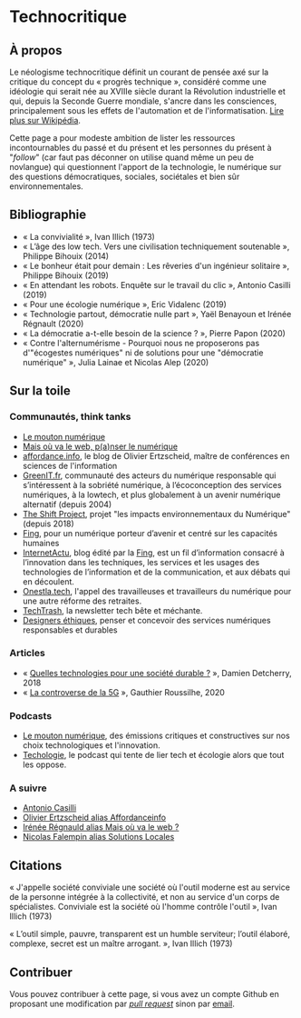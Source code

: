 # Technocritique

## À propos

Le néologisme technocritique définit un courant de pensée axé sur la critique du concept du « progrès technique », considéré comme une idéologie qui serait née au XVIIIe siècle durant la Révolution industrielle et qui, depuis la Seconde Guerre mondiale, s'ancre dans les consciences, principalement sous les effets de l'automation et de l'informatisation. [Lire plus sur Wikipédia](https://fr.wikipedia.org/wiki/Technocritique).

Cette page a pour modeste ambition de lister les ressources incontournables du passé et du présent et les personnes du présent à "_follow_" (car faut pas déconner on utilise quand même un peu de novlangue) qui questionnent l'apport de la technologie, le numérique sur des questions démocratiques, sociales, sociétales et bien sûr environnementales.

## Bibliographie

* « La convivialité », Ivan Illich (1973)
* « L’âge des low tech. Vers une civilisation techniquement soutenable », Philippe Bihouix (2014)
* « Le bonheur était pour demain : Les rêveries d'un ingénieur solitaire », Philippe Bihouix (2019)
* « En attendant les robots. Enquête sur le travail du clic », Antonio Casilli (2019)
* « Pour une écologie numérique », Eric Vidalenc (2019)
* « Technologie partout, démocratie nulle part », Yaël Benayoun et Irénée Régnault (2020)
* « La démocratie a-t-elle besoin de la science ? », Pierre Papon (2020)
* « Contre l'alternumérisme - Pourquoi nous ne proposerons pas d'"écogestes numériques" ni de solutions pour une "démocratie numérique" », Julia Lainae et Nicolas Alep (2020)

## Sur la toile

### Communautés, think tanks

* [Le mouton numérique](https://mouton-numerique.org/)
* [Mais où va le web, p(a)nser le numérique](http://maisouvaleweb.fr/)
* [affordance.info](https://www.affordance.info/), le blog de Olivier Ertzscheid, maître de conférences en sciences de l'information
* [GreenIT.fr](https://www.greenit.fr/), communauté des acteurs du numérique responsable qui s’intéressent à la sobriété numérique, à l’écoconception des services numériques, à la lowtech, et plus globalement à un avenir numérique alternatif (depuis 2004)
* [The Shift Project](https://theshiftproject.org/lean-ict/), projet "les impacts environnementaux du Numérique" (depuis 2018)
* [Fing](https://fing.org/), pour un numérique porteur d’avenir et centré sur les capacités humaines
* [InternetActu](http://www.internetactu.net/), blog édité par la [Fing](https://fing.org/), est un fil d’information consacré à l’innovation dans les techniques, les services et les usages des technologies de l’information et de la communication, et aux débats qui en découlent.
* [Onestla.tech](https://onestla.tech/page/a-propos/), l'appel des travailleuses et travailleurs du numérique pour une autre réforme des retraites.
* [TechTrash](https://www.techtrash.fr/), la newsletter tech bête et méchante.
* [Designers éthiques](https://designersethiques.org/), penser et concevoir des services numériques responsables et durables

### Articles

* « [Quelles technologies pour une société durable ?](https://atterrissage.org/technologies-societe-durable-65514b474700) », Damien Detcherry, 2018
* « [La controverse de la 5G](https://gauthierroussilhe.com/fr/projects/controverse-de-la-5g) », Gauthier Roussilhe, 2020

### Podcasts

* [Le mouton numérique](https://soundcloud.com/lemoutonnumerique), des émissions critiques et constructives sur nos choix technologiques et l'innovation.
* [Techologie](https://techologie.net/), le podcast qui tente de lier tech et écologie alors que tout les oppose.

### A suivre

* [Antonio Casilli](https://twitter.com/AntonioCasilli)
* [Olivier Ertzscheid alias Affordanceinfo](https://twitter.com/Affordanceinfo2)
* [Irénée Régnauld alias Mais où va le web ? ](https://twitter.com/MaisOuVaLeWeb/)
* [Nicolas Falempin alias Solutions Locales](https://twitter.com/techn0verdose)

## Citations

« J'appelle société conviviale une société où l'outil moderne est au service de la personne intégrée à la collectivité, et non au service d'un corps de spécialistes. Conviviale est la société où l'homme contrôle l'outil », Ivan Illich (1973)

« L’outil simple, pauvre, transparent est un humble serviteur; l’outil élaboré, complexe, secret est un maître arrogant. », Ivan Illich (1973)

## Contribuer

Vous pouvez contribuer à cette page, si vous avez un compte Github en proposant une modification par [_pull request_](https://github.com/supertanuki/technocritique/edit/main/README.md) sinon par [email](mailto:supertanuki@gmail.com).
